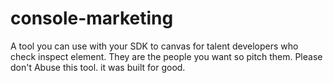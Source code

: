 # console-marketing
A tool you can use with your SDK to canvas for talent developers who check inspect element. They are the people you want so pitch them. Please don't Abuse this tool. it was built for good. 
